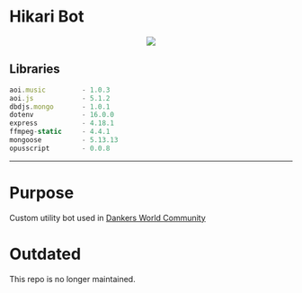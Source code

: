 # Hikari Bot

<center><img src="https://media.discordapp.net/attachments/843534604945850459/987611759386984518/Cheers_3.png" /></center>


## Libraries
```js
aoi.music         - 1.0.3
aoi.js            - 5.1.2
dbdjs.mongo       - 1.0.1
dotenv            - 16.0.0
express           - 4.18.1
ffmpeg-static     - 4.4.1
mongoose          - 5.13.13
opusscript        - 0.0.8
```
---
# Purpose
Custom utility bot used in <a href="https://discord.gg/dworld">Dankers World Community</a>

# Outdated
This repo is no longer maintained.
